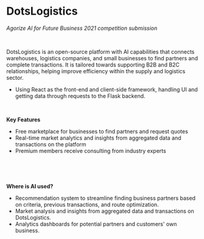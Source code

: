 # DotsLogistics
<p><em>Agorize AI for Future Business 2021 competition submission</em></p>
<p>&nbsp;</p>
<p>DotsLogistics is an open-source platform with AI capabilities that connects warehouses, logistics companies, and small businesses to find partners and complete transactions. It is tailored towards supporting B2B and B2C relationships, helping improve efficiency within the supply and logistics sector.</p>
<ul>
<li style="font-weight: 400;"><span style="font-weight: 400;">Using React as the front-end and client-side framework, handling UI and getting data through requests to the Flask backend.&nbsp;</span></li>
</ul>
<p>&nbsp;</p>
<p><strong>Key Features</strong></p>
<ul>
<li>Free marketplace for businesses to find partners and request quotes</li>
<li>Real-time market analytics and insights from aggregated data and transactions on the platform</li>
<li>Premium members receive consulting from industry experts</li>
</ul>
<p>&nbsp;</p>
<p>&nbsp;</p>
<p><strong>Where is AI used?</strong></p>
<ul>
<li style="font-weight: 400;"><span style="font-weight: 400;">Recommendation system to streamline finding business partners based on criteria, previous transactions, and route optimization.&nbsp;</span></li>
<li style="font-weight: 400;"><span style="font-weight: 400;">Market analysis and insights from aggregated data and transactions on DotsLogistics.&nbsp;</span></li>
<li style="font-weight: 400;"><span style="font-weight: 400;">Analytics dashboards for potential partners and customers' own business. </span></li>
</ul>
